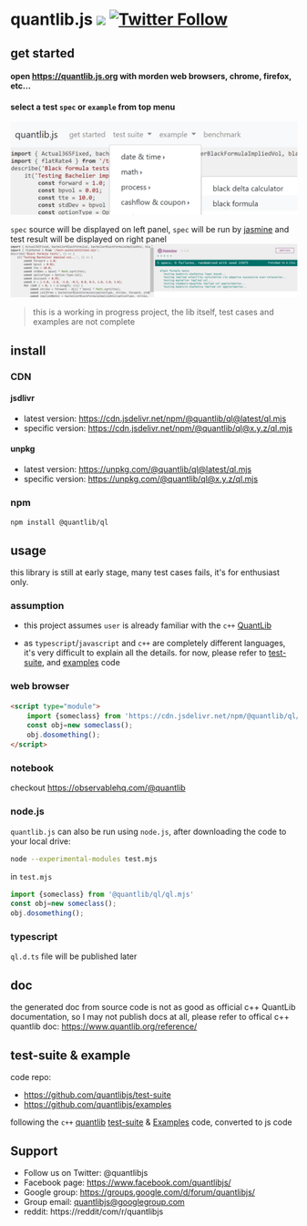 
# quantlib.js [![](https://data.jsdelivr.com/v1/package/npm/@quantlib/ql/badge)](https://www.jsdelivr.com/package/npm/@quantlib/ql) [![Twitter Follow](https://img.shields.io/twitter/follow/quantlibjs.svg?style=social&maxAge=3600)](https://twitter.com/quantlibjs)

## get started

#### open https://quantlib.js.org with morden web browsers, chrome, firefox, etc...

#### select a test `spec` or `example` from top menu
![snap1](/64322073-6c73a980-cff4-11e9-9433-3928631538f4.png)

`spec` source will be displayed on left panel, `spec` will be run by [jasmine](https://github.com/jasmine/jasmine) and test result will be displayed on right panel
![snap2](/64322085-73022100-cff4-11e9-8a84-305e65405621.png)

>this is a working in progress project, the lib itself, test cases and examples are not complete


## install

### CDN

#### jsdlivr
* latest version: https://cdn.jsdelivr.net/npm/@quantlib/ql@latest/ql.mjs
* specific version: https://cdn.jsdelivr.net/npm/@quantlib/ql@x.y.z/ql.mjs

#### unpkg
* latest version: https://unpkg.com/@quantlib/ql@latest/ql.mjs
* specific version: https://unpkg.com/@quantlib/ql@x.y.z/ql.mjs

### npm
```
npm install @quantlib/ql
```

## usage

this library is still at early stage, many test cases fails, it's for enthusiast only.

### assumption

* this project assumes `user` is already familiar with the `c++` [QuantLib](https://github.com/lballabio/QuantLib)

* as `typescript`/`javascript` and `c++` are completely different languages, it's very difficult to explain all the details. for now, please refer to [test-suite](https://github.com/quantlibjs/test-suite), and [examples](https://github.com/quantlibjs/examples) code

### web browser

```html
<script type="module">
    import {someclass} from 'https://cdn.jsdelivr.net/npm/@quantlib/ql/ql.mjs'
    const obj=new someclass();
    obj.dosomething();
</script>
```

### notebook

checkout https://observablehq.com/@quantlib

### node.js
`quantlib.js` can also be run using `node.js`, after downloading the code to your local drive:

```sh
node --experimental-modules test.mjs
```

in `test.mjs`
```js
import {someclass} from '@quantlib/ql/ql.mjs'
const obj=new someclass();
obj.dosomething();
```

### typescript
`ql.d.ts` file will be published later

## doc

the generated doc from source code is not as good as official c++ QuantLib documentation, so I may not publish docs at all, please refer to offical c++ quantlib doc: https://www.quantlib.org/reference/

## test-suite & example

code repo: 
* https://github.com/quantlibjs/test-suite
* https://github.com/quantlibjs/examples

following the `c++` [quantlib](https://www.quantlib.org/) [test-suite](https://github.com/lballabio/QuantLib/tree/master/test-suite) & [Examples](https://github.com/lballabio/QuantLib/tree/master/Examples) code, converted to js code

## Support
* Follow us on Twitter: @quantlibjs
* Facebook page: https://www.facebook.com/quantlibjs/
* Google group: https://groups.google.com/d/forum/quantlibjs/
* Group email: quantlibjs@googlegroup.com
* reddit: https://reddit/com/r/quantlibjs

